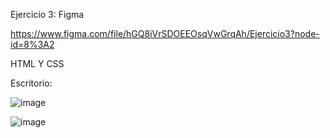 Ejercicio 3:
Figma

https://www.figma.com/file/hGQ8iVrSDOEEOsqVwGrqAh/Ejercicio3?node-id=8%3A2


HTML Y CSS

Escritorio: 

![image](https://user-images.githubusercontent.com/58921913/128575376-1f5e1772-670c-48d1-ac6b-e0ac52095e11.png)

![image](https://user-images.githubusercontent.com/58921913/128575448-736c6244-9833-4475-ae6d-a25b1035d558.png)




